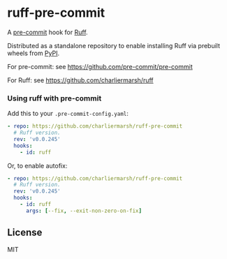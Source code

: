 # ruff-pre-commit

A [pre-commit](https://pre-commit.com/) hook for [Ruff](https://github.com/charliermarsh/ruff).

Distributed as a standalone repository to enable installing Ruff via prebuilt wheels from
[PyPI](https://pypi.org/project/ruff/).

For pre-commit: see https://github.com/pre-commit/pre-commit

For Ruff: see https://github.com/charliermarsh/ruff

### Using ruff with pre-commit

Add this to your `.pre-commit-config.yaml`:

```yaml
- repo: https://github.com/charliermarsh/ruff-pre-commit
  # Ruff version.
  rev: 'v0.0.245'
  hooks:
    - id: ruff
```

Or, to enable autofix:

```yaml
- repo: https://github.com/charliermarsh/ruff-pre-commit
  # Ruff version.
  rev: 'v0.0.245'
  hooks:
    - id: ruff
      args: [--fix, --exit-non-zero-on-fix]
```

## License

MIT
